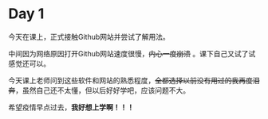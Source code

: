 # Day 1

今天在课上，正式接触Github网站并尝试了解用法。

中间因为网络原因打开Github网站速度很慢，~~内心一度崩溃~~ 。课下自己又试了试感觉还可以。

今天课上老师问到这些软件和网站的熟悉程度，~~全都选择以前没有用过的我再度泪奔~~，虽然自己还不太懂，但以后好好学吧，应该问题不大。

希望疫情早点过去，**我好想上学啊！！！**

